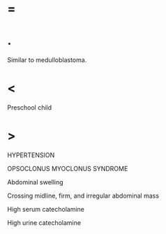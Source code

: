 # =

# .

Similar to medulloblastoma.

# <

Preschool child

# >

HYPERTENSION

OPSOCLONUS MYOCLONUS SYNDROME

Abdominal swelling

Crossing midline, firm, and irregular abdominal mass

High serum catecholamine

High urine catecholamine
